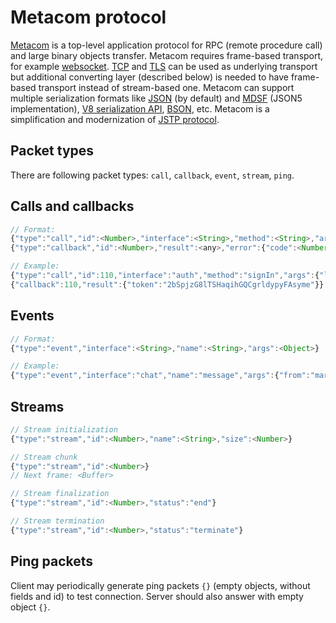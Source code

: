 # Metacom protocol

[Metacom](https://github.com/metarhia/metacom) is a top-level application
protocol for RPC (remote procedure call) and large binary objects transfer.
Metacom requires frame-based transport, for example
[websocket](https://tools.ietf.org/html/rfc6455).
[TCP](https://tools.ietf.org/html/rfc793) and
[TLS](https://tools.ietf.org/html/rfc8446) can be used as underlying transport
but additional converting layer (described below) is needed to have frame-based
transport instead of stream-based one. Metacom can support multiple serialization
formats like [JSON](https://tools.ietf.org/html/rfc8259) (by default) and
[MDSF](https://github.com/metarhia/mdsf) (JSON5 implementation),
[V8 serialization API](https://nodejs.org/api/v8.html#v8_serialization_api),
[BSON](http://bsonspec.org/), etc. Metacom is a simplification and modernization
of [JSTP protocol](https://github.com/metarhia/jstp).

## Packet types

There are following packet types: `call`, `callback`, `event`, `stream`, `ping`.

## Calls and callbacks

```js
// Format:
{"type":"call","id":<Number>,"interface":<String>,"method":<String>,"args":<Object>}
{"type":"callback","id":<Number>,"result":<any>,"error":{"code":<Number>,"message":<String>}}

// Example:
{"type":"call","id":110,"interface":"auth","method":"signIn","args":{"login":"marcus","password":"marcus"}}
{"callback":110,"result":{"token":"2bSpjzG8lTSHaqihGQCgrldypyFAsyme"}}
```

## Events

```js
// Format:
{"type":"event","interface":<String>,"name":<String>,"args":<Object>}

// Example:
{"type":"event","interface":"chat","name":"message","args":{"from":"marcus","message":"Hello!"}}
```

## Streams

```js
// Stream initialization
{"type":"stream","id":<Number>,"name":<String>,"size":<Number>}

// Stream chunk
{"type":"stream","id":<Number>}
// Next frame: <Buffer>

// Stream finalization
{"type":"stream","id":<Number>,"status":"end"}

// Stream termination
{"type":"stream","id":<Number>,"status":"terminate"}
```

## Ping packets

Client may periodically generate ping packets `{}` (empty objects, without
fields and id) to test connection. Server should also answer with empty object
`{}`.
